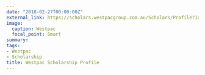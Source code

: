 ```yaml
---
date: "2018-02-27T00:00:00Z"
external_link: https://scholars.westpacgroup.com.au/Scholars/Profile?Id=2885
image:
  caption: Westpac
  focal_point: Smart
summary: 
tags:
- Westpac
- Scholarship
title: Westpac Scholarship Profile
---
```

